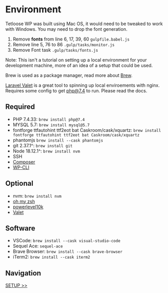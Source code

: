 # Environment

Tetloose WP was built using Mac OS, it would need to be tweaked to work with Windows. You may need to drop the font generation.

1. Remove **fonts** from line 6, 17, 39, 60 `gulpfile.babel.js`
2. Remove line 5, 76 to 86 `.gulp/tasks/monitor.js`
3. Remove Font task `.gulp/tasks/fonts.js`

Note: This isn't a tutorial on setting up a local environment for your development machine, more of an idea of a setup that could be used.

Brew is used as a package manager, read more about [Brew](https://brew.sh/).

[Laravel Valet](https://laravel.com/docs/9.x/) is a great tool to spinning up local enviroements with nginx. Requires some config to get php@7.4 to run. Please read the docs.

## Required

- PHP 7.4.33: `brew install php@7.4`
- MYSQL 5.7: `brew install mysql@5.7`
- fontforge ttfautohint ttf2eot bat Caskroom/cask/xquartz: `brew install fontforge ttfautohint ttf2eot bat Caskroom/cask/xquartz`
- phantomjs `brew install --cask phantomjs`
- git 2.37.1^: `brew install git`
- Node 18.12.1^: `brew install nvm`
- SSH
- [Composer](https://getcomposer.org/doc/00-intro.md)
- [WP-CLI](https://wp-cli.org/)

## Optional

- nvm: `brew install nvm`
- [oh my zsh](https://ohmyz.sh/)
- [powerlevel10k](https://github.com/romkatv/powerlevel10k)
- [Valet](https://laravel.com/docs/9.x/)

## Software

- VSCode: `brew install --cask visual-studio-code`
- Sequel Ace: `sequel-ace`
- Brave Browser: `brew install --cask brave-browser`
- iTerm2: `brew install --cask iterm2`

## Navigation

[SETUP >>](setup.md)
